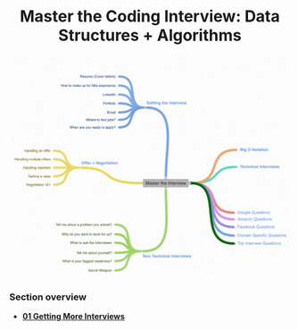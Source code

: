 <h1 align="center">Master the Coding Interview: Data Structures + Algorithms</h1>

![Img_01](https://github.com/tsokac2/-_-_Data_Structures_Algorithms/blob/main/src/01.png)

### Section overview
* **[01 Getting More Interviews](https://github.com/tsokac2/-_-_Data_Structures_Algorithms/blob/main/%2301_Getting_More_Interviews.MD)**
